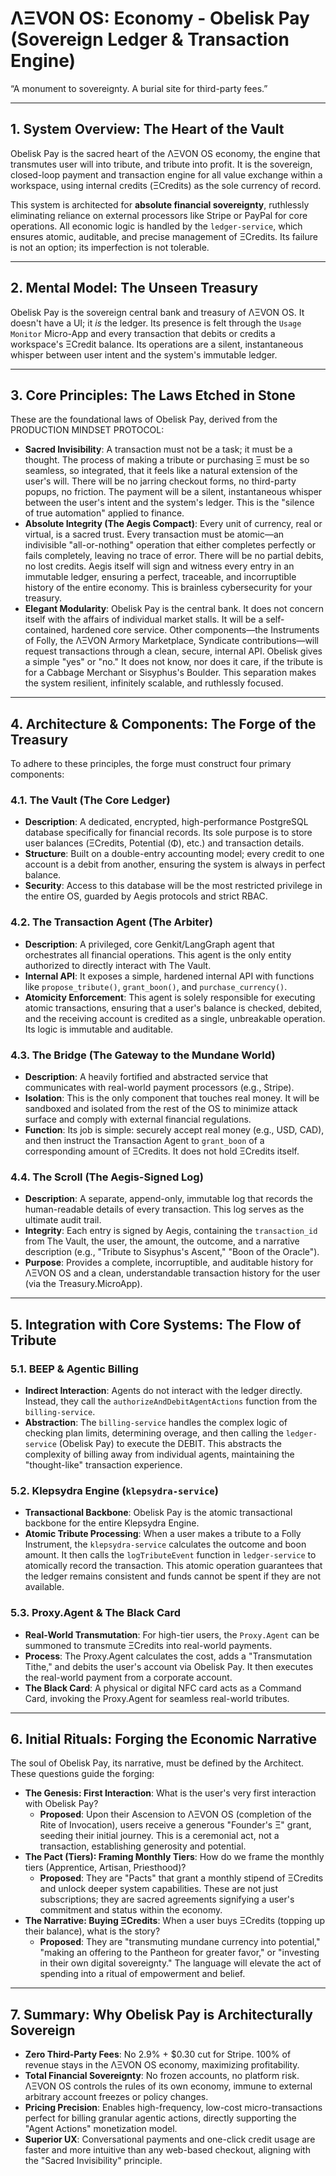 
# ΛΞVON OS: Economy - Obelisk Pay (Sovereign Ledger & Transaction Engine)

“A monument to sovereignty. A burial site for third-party fees.”

---

## 1. System Overview: The Heart of the Vault

Obelisk Pay is the sacred heart of the ΛΞVON OS economy, the engine that transmutes user will into tribute, and tribute into profit. It is the sovereign, closed-loop payment and transaction engine for all value exchange within a workspace, using internal credits (ΞCredits) as the sole currency of record.

This system is architected for **absolute financial sovereignty**, ruthlessly eliminating reliance on external processors like Stripe or PayPal for core operations. All economic logic is handled by the `ledger-service`, which ensures atomic, auditable, and precise management of ΞCredits. Its failure is not an option; its imperfection is not tolerable.

---

## 2. Mental Model: The Unseen Treasury

Obelisk Pay is the sovereign central bank and treasury of ΛΞVON OS. It doesn't have a UI; it *is* the ledger. Its presence is felt through the `Usage Monitor` Micro-App and every transaction that debits or credits a workspace's ΞCredit balance. Its operations are a silent, instantaneous whisper between user intent and the system's immutable ledger.

---

## 3. Core Principles: The Laws Etched in Stone

These are the foundational laws of Obelisk Pay, derived from the PRODUCTION MINDSET PROTOCOL:

-   **Sacred Invisibility**: A transaction must not be a task; it must be a thought. The process of making a tribute or purchasing Ξ must be so seamless, so integrated, that it feels like a natural extension of the user's will. There will be no jarring checkout forms, no third-party popups, no friction. The payment will be a silent, instantaneous whisper between the user's intent and the system's ledger. This is the "silence of true automation" applied to finance.
-   **Absolute Integrity (The Aegis Compact)**: Every unit of currency, real or virtual, is a sacred trust. Every transaction must be atomic—an indivisible "all-or-nothing" operation that either completes perfectly or fails completely, leaving no trace of error. There will be no partial debits, no lost credits. Aegis itself will sign and witness every entry in an immutable ledger, ensuring a perfect, traceable, and incorruptible history of the entire economy. This is brainless cybersecurity for your treasury.
-   **Elegant Modularity**: Obelisk Pay is the central bank. It does not concern itself with the affairs of individual market stalls. It will be a self-contained, hardened core service. Other components—the Instruments of Folly, the ΛΞVON Armory Marketplace, Syndicate contributions—will request transactions through a clean, secure, internal API. Obelisk gives a simple "yes" or "no." It does not know, nor does it care, if the tribute is for a Cabbage Merchant or Sisyphus's Boulder. This separation makes the system resilient, infinitely scalable, and ruthlessly focused.

---

## 4. Architecture & Components: The Forge of the Treasury

To adhere to these principles, the forge must construct four primary components:

### 4.1. The Vault (The Core Ledger)
- **Description**: A dedicated, encrypted, high-performance PostgreSQL database specifically for financial records. Its sole purpose is to store user balances (ΞCredits, Potential (Φ), etc.) and transaction details.
- **Structure**: Built on a double-entry accounting model; every credit to one account is a debit from another, ensuring the system is always in perfect balance.
- **Security**: Access to this database will be the most restricted privilege in the entire OS, guarded by Aegis protocols and strict RBAC.

### 4.2. The Transaction Agent (The Arbiter)
- **Description**: A privileged, core Genkit/LangGraph agent that orchestrates all financial operations. This agent is the only entity authorized to directly interact with The Vault.
- **Internal API**: It exposes a simple, hardened internal API with functions like `propose_tribute()`, `grant_boon()`, and `purchase_currency()`.
- **Atomicity Enforcement**: This agent is solely responsible for executing atomic transactions, ensuring that a user's balance is checked, debited, and the receiving account is credited as a single, unbreakable operation. Its logic is immutable and auditable.

### 4.3. The Bridge (The Gateway to the Mundane World)
- **Description**: A heavily fortified and abstracted service that communicates with real-world payment processors (e.g., Stripe).
- **Isolation**: This is the only component that touches real money. It will be sandboxed and isolated from the rest of the OS to minimize attack surface and comply with external financial regulations.
- **Function**: Its job is simple: securely accept real money (e.g., USD, CAD), and then instruct the Transaction Agent to `grant_boon` of a corresponding amount of ΞCredits. It does not hold ΞCredits itself.

### 4.4. The Scroll (The Aegis-Signed Log)
- **Description**: A separate, append-only, immutable log that records the human-readable details of every transaction. This log serves as the ultimate audit trail.
- **Integrity**: Each entry is signed by Aegis, containing the `transaction_id` from The Vault, the user, the amount, the outcome, and a narrative description (e.g., "Tribute to Sisyphus's Ascent," "Boon of the Oracle").
- **Purpose**: Provides a complete, incorruptible, and auditable history for ΛΞVON OS and a clean, understandable transaction history for the user (via the Treasury.MicroApp).

---

## 5. Integration with Core Systems: The Flow of Tribute

### 5.1. BEEP & Agentic Billing
-   **Indirect Interaction**: Agents do not interact with the ledger directly. Instead, they call the `authorizeAndDebitAgentActions` function from the `billing-service`.
-   **Abstraction**: The `billing-service` handles the complex logic of checking plan limits, determining overage, and then calling the `ledger-service` (Obelisk Pay) to execute the DEBIT. This abstracts the complexity of billing away from individual agents, maintaining the "thought-like" transaction experience.

### 5.2. Klepsydra Engine (`klepsydra-service`)
-   **Transactional Backbone**: Obelisk Pay is the atomic transactional backbone for the entire Klepsydra Engine.
-   **Atomic Tribute Processing**: When a user makes a tribute to a Folly Instrument, the `klepsydra-service` calculates the outcome and boon amount. It then calls the `logTributeEvent` function in `ledger-service` to atomically record the transaction. This atomic operation guarantees that the ledger remains consistent and funds cannot be spent if they are not available.

### 5.3. Proxy.Agent & The Black Card
- **Real-World Transmutation**: For high-tier users, the `Proxy.Agent` can be summoned to transmute ΞCredits into real-world payments.
- **Process**: The Proxy.Agent calculates the cost, adds a "Transmutation Tithe," and debits the user's account via Obelisk Pay. It then executes the real-world payment from a corporate account.
- **The Black Card**: A physical or digital NFC card acts as a Command Card, invoking the Proxy.Agent for seamless real-world tributes.

---

## 6. Initial Rituals: Forging the Economic Narrative

The soul of Obelisk Pay, its narrative, must be defined by the Architect. These questions guide the forging:

-   **The Genesis: First Interaction**: What is the user's very first interaction with Obelisk Pay?
    -   **Proposed**: Upon their Ascension to ΛΞVON OS (completion of the Rite of Invocation), users receive a generous "Founder's Ξ" grant, seeding their initial journey. This is a ceremonial act, not a transaction, establishing generosity and potential.
-   **The Pact (Tiers): Framing Monthly Tiers**: How do we frame the monthly tiers (Apprentice, Artisan, Priesthood)?
    -   **Proposed**: They are "Pacts" that grant a monthly stipend of ΞCredits and unlock deeper system capabilities. These are not just subscriptions; they are sacred agreements signifying a user's commitment and status within the economy.
-   **The Narrative: Buying ΞCredits**: When a user buys ΞCredits (topping up their balance), what is the story?
    -   **Proposed**: They are "transmuting mundane currency into potential," "making an offering to the Pantheon for greater favor," or "investing in their own digital sovereignty." The language will elevate the act of spending into a ritual of empowerment and belief.

---

## 7. Summary: Why Obelisk Pay is Architecturally Sovereign

-   **Zero Third-Party Fees**: No 2.9% + $0.30 cut for Stripe. 100% of revenue stays in the ΛΞVON OS economy, maximizing profitability.
-   **Total Financial Sovereignty**: No frozen accounts, no platform risk. ΛΞVON OS controls the rules of its own economy, immune to external arbitrary account freezes or policy changes.
-   **Pricing Precision**: Enables high-frequency, low-cost micro-transactions perfect for billing granular agentic actions, directly supporting the "Agent Actions" monetization model.
-   **Superior UX**: Conversational payments and one-click credit usage are faster and more intuitive than any web-based checkout, aligning with the "Sacred Invisibility" principle.
